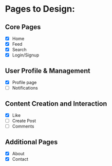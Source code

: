 # Pages to Design:

## Core Pages

- [x] Home
- [x] Feed
- [x] Search
- [x] Login/Signup

## User Profile & Management

- [x] Profile page
- [ ] Notifications

## Content Creation and Interaction

- [x] Like
- [ ] Create Post
- [ ] Comments

## Additional Pages

- [x] About
- [x] Contact
